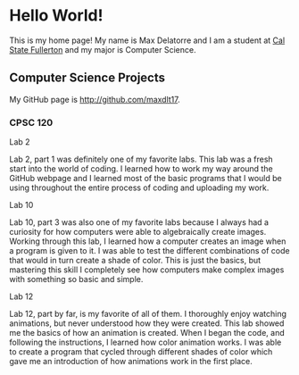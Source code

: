 # Hello World!

This is my home page! My name is Max Delatorre and I am a student at [Cal State Fullerton](http://www.fullerton.edu/) and my major is Computer Science.

## Computer Science Projects

My GitHub page is http://github.com/maxdlt17.

### CPSC 120

Lab 2

Lab 2, part 1 was definitely one of my favorite labs. This lab was a fresh start into the world of coding. I learned how to work my way around the GitHub webpage and I learned most of the basic programs that I would be using throughout the entire process of coding and uploading my work.

Lab 10

Lab 10, part 3 was also one of my favorite labs because I always had a curiosity for how computers were able to algebraically create images. Working through this lab, I learned how a computer creates an image when a program is given to it. I was able to test the different combinations of code that would in turn create a shade of color. This is just the basics, but mastering this skill I completely see how computers make complex images with something so basic and simple.

Lab 12
	
Lab 12, part by far, is my favorite of all of them. I thoroughly enjoy watching animations, but never understood how they were created. This lab showed me the basics of how an animation is created. When I began the code, and following the instructions, I learned how color animation works. I was able to create a program that cycled through different shades of color which gave me an introduction of how animations work in the first place.
